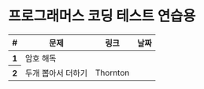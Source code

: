 <h1>프로그래머스 코딩 테스트 연습용</h1>

<table>
   <tr>
      <th scope="col">#</th>
      <th scope="col">문제</th>
      <th scope="col">링크</th>
      <th scope="col">날짜</th>

  </tr>
   
   <tbody>
    <tr>
      <th scope="row">1</th>
      <td>암호 해독</td>
      <td></td>
    </tr>
    <tr>
      <th scope="row">2</th>
      <td>두개 뽑아서 더하기</td>
      <td>Thornton</td>
    </tr>
  </tbody>
  
  
</table>
